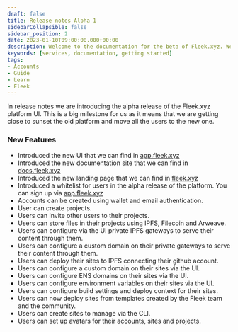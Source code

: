 ```yaml
---
draft: false
title: Release notes Alpha 1
sidebarCollapsible: false
sidebar_position: 2
date: 2023-01-10T09:00:00.000+00:00
description: Welcome to the documentation for the beta of Fleek.xyz. We are introducing the alpha release of the Fleek.xyz platform UI.
keywords: [services, documentation, getting started]
tags:
- Accounts
- Guide
- Learn
- Fleek
---
```


In release notes we are introducing the alpha release of the Fleek.xyz platform UI. This is a big milestone for us as it means that we are getting close to sunset the old platform and move all the users to the new one.

### New Features

- Introduced the new UI that we can find in [app.fleek.xyz](https://app.fleek.xyz)
- Introduced the new documentation site that we can find in [docs.fleek.xyz](https://docs.fleek.xyz)
- Introduced the new landing page that we can find in [fleek.xyz](https://fleek.xyz)
- Introduced a whitelist for users in the alpha release of the platform. You can sign up via [app.fleek.xyz](https://app.fleek.xyz)
- Accounts can be created using wallet and email authentication.
- User can create projects.
- Users can invite other users to their projects.
- Users can store files in their projects using IPFS, Filecoin and Arweave.
- Users can configure via the UI private IPFS gateways to serve their content through them.
- Users can configure a custom domain on their private gateways to serve their content through them.
- Users can deploy their sites to IPFS connecting their github account.
- Users can configure a custom domain on their sites via the UI.
- Users can configure ENS domains on their sites via the UI.
- Users can configure environment variables on their sites via the UI.
- Users can configure build settings and deploy context for their sites.
- Users can now deploy sites from templates created by the Fleek team and the community.
- Users can create sites to manage via the CLI.
- Users can set up avatars for their accounts, sites and projects.
